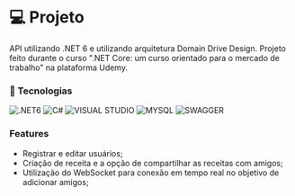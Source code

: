 # 💻 Projeto

API utilizando .NET 6 e utilizando arquitetura Domain Drive Design. Projeto feito durante o curso ".NET Core: um curso orientado para o mercado de trabalho" na plataforma Udemy.

### 🧱 Tecnologias
![.NET6](https://img.shields.io/badge/.NET-512BD4?style=for-the-badge&logo=dotnet&logoColor=white) 
![C#](https://img.shields.io/badge/C%23-239120?style=for-the-badge&logo=c-sharp&logoColor=white)
![VISUAL STUDIO](https://img.shields.io/badge/Visual_Studio-5C2D91?style=for-the-badge&logo=visual%20studio&logoColor=white)
![MYSQL](https://img.shields.io/badge/MySQL-005C84?style=for-the-badge&logo=mysql&logoColor=white)
![SWAGGER](https://img.shields.io/badge/Swagger-85EA2D?style=for-the-badge&logo=Swagger&logoColor=white)

### Features

* Registrar e editar usuários;
* Criação de receita e a opção de compartilhar as receitas com amigos;
* Utilização do WebSocket para conexão em tempo real no objetivo de adicionar amigos;
